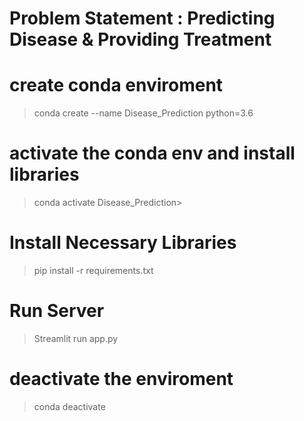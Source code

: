 # Problem Statement : Predicting Disease & Providing Treatment

# create conda enviroment
> conda create --name Disease_Prediction python=3.6

# activate the conda env and install libraries 
> conda activate Disease_Prediction> 

# Install Necessary Libraries
>pip install -r requirements.txt

# Run Server
> Streamlit run app.py


# deactivate the enviroment
> conda deactivate 
